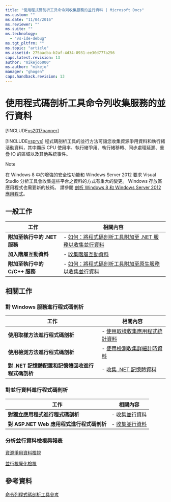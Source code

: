 ```yaml
---
title: "使用程式碼剖析工具命令列收集服務的並行資料 | Microsoft Docs"
ms.custom: ""
ms.date: "11/04/2016"
ms.reviewer: ""
ms.suite: ""
ms.technology: 
  - "vs-ide-debug"
ms.tgt_pltfrm: ""
ms.topic: "article"
ms.assetid: 275aacba-b2af-4d34-8931-ee30d777a256
caps.latest.revision: 13
author: "mikejo5000"
ms.author: "mikejo"
manager: "ghogen"
caps.handback.revision: 13
---
```

# 使用程式碼剖析工具命令列收集服務的並行資料
[!INCLUDE[vs2017banner](../code-quality/includes/vs2017banner.md)]

[!INCLUDE[vsprvs](../code-quality/includes/vsprvs_md.md)] 程式碼剖析工具的並行方法可讓您收集資源爭用資料和執行緒活動資料，其中顯示 CPU 使用率、執行緒爭用、執行緒移轉、同步處理延遲、重疊 IO 的區域以及其他系統事件。  
  
> [!NOTE]
>  在 Windows 8 中的增強的安全性功能和 Windows Server 2012 要求 Visual Studio 分析工具會收集這些平台之資料的方式有重大的變更。  Windows 存放區應用程式也需要新的技術。  請參閱 [剖析 Windows 8 和 Windows Server 2012 應用程式](../profiling/performance-tools-on-windows-8-and-windows-server-2012-applications.md)。  
  
## 一般工作  
  
|工作|相關內容|  
|--------|----------|  
|**附加至執行中的 .NET 服務**|-   [如何：將程式碼剖析工具附加至 .NET 服務以收集並行資料](../profiling/how-to-attach-the-profiler-to-a-dotnet-service-to-collect-concurrency-data-by-using-the-command-line.md)|  
|**加入階層互動資料**|-   [收集階層互動資料](../profiling/adding-tier-interaction-data-from-the-command-line.md)|  
|**附加至執行中的 C\/C\+\+ 服務**|-   [如何：將程式碼剖析工具附加至原生服務以收集並行資料](../profiling/how-to-attach-the-profiler-to-a-native-service-to-collect-concurrency-data-by-using-the-command-line.md)|  
  
## 相關工作  
  
### 對 Windows 服務進行程式碼剖析  
  
|工作|相關內容|  
|--------|----------|  
|**使用取樣方法進行程式碼剖析**|-   [使用取樣收集應用程式統計資料](../profiling/collecting-application-statistics-for-services-by-using-the-profiler-sampling-method.md)|  
|**使用檢測方法進行程式碼剖析**|-   [使用檢測收集詳細計時資料](../profiling/collecting-detailed-timing-data-for-services-by-using-the-instrumentation-method-from-the-profiler-command-line.md)|  
|**對 .NET 記憶體配置和記憶體回收進行程式碼剖析**|-   [收集 .NET 記憶體資料](../profiling/collecting-memory-data-from-dotnet-framework-services-by-using-the-profiler-command-line.md)|  
  
### 對並行資料進行程式碼剖析  
  
|工作|相關內容|  
|--------|----------|  
|**對獨立應用程式進行程式碼剖析**|-   [收集並行資料](../profiling/collecting-concurrency-data-for-stand-alone-applications-by-using-the-profiler-command-line.md)|  
|**對 ASP.NET Web 應用程式進行程式碼剖析**|-   [收集並行資料](../profiling/collecting-concurrency-data-for-an-aspnet-web-application-using-the-profiler-command-line.md)|  
  
### 分析並行資料檢視與報表  
 [資源爭用資料檢視](../profiling/resource-contention-data-views.md)  
  
 [並行視覺化檢視](../profiling/concurrency-visualizer.md)  
  
## 參考資料  
 [命令列程式碼剖析工具參考](../profiling/command-line-profiling-tools-reference.md)